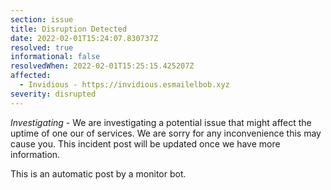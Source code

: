 ```yaml
---
section: issue
title: Disruption Detected
date: 2022-02-01T15:24:07.830737Z
resolved: true
informational: false
resolvedWhen: 2022-02-01T15:25:15.425207Z
affected:
  - Invidious - https://invidious.esmailelbob.xyz
severity: disrupted
---
```

*Investigating* - We are investigating a potential issue that might affect the uptime of one our of services. We are sorry for any inconvenience this may cause you. This incident post will be updated once we have more information.

This is an automatic post by a monitor bot.
        